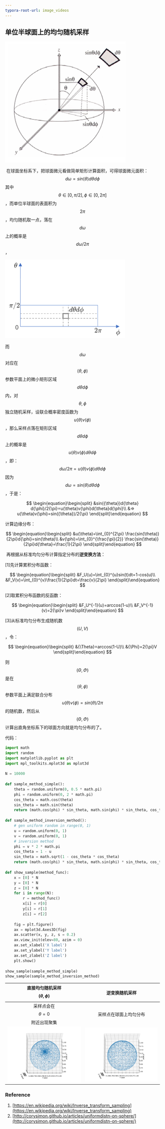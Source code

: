 ```yaml
---
typora-root-url: image_videos
---
```


## 单位半球面上的均匀随机采样

![sphere_coordinate](../../../images/sphere_coordinate.jpg)

​		在球面坐标系下，把球面微元看做简单矩形计算面积，可得球面微元面积：
$$
d\omega = sin({\theta})d{\theta} d{\phi}
$$
其中$${\theta}\in[0,{\pi}/2],{\phi}\in [0, 2{\pi}] $$，而单位半球面的表面积为$$2\pi$$，均匀随机取一点，落在$$d\omega$$上的概率是$$d\omega/2{\pi}$$，

<img src="../../../images/dtf.png" alt="1638713535843" style="zoom:50%;" />

而$$d\omega$$对应在$$({\theta},{\phi})$$参数平面上的微小矩形区域$$d{\theta}d{\phi}$$内，对$$\theta,\phi$$独立随机采样，设联合概率密度函数为$$u(\theta)v(\phi)$$，那么采样点落在矩形区域$$d{\theta}d{\phi}$$上的概率是$$u(\theta)v(\phi)d{\theta}d{\phi}$$，即：
$$
d\omega/2{\pi} = u(\theta)v(\phi)d{\theta}d{\phi}
$$
因为$$d\omega = sin({\theta})d{\theta} d{\phi}$$，于是：

$$
\begin{equation}\begin{split}
&sin({\theta})d{\theta} d{\phi}/2{\pi}=u(\theta)v(\phi)d{\theta}d{\phi}\\
&=> u(\theta)v(\phi)=sin({\theta})/2{\pi}
\end{split}\end{equation}
$$

计算边缘分布：

$$
\begin{equation}\begin{split}
&u(\theta)=\int_{0}^{2\pi} \frac{sin(\theta)}{2\pi}d{\phi}=sin(\theta)\\
&v(\phi)=\int_{0}^{\frac{\pi}{2}} \frac{sin(\theta)}{2\pi}d{\theta}=\frac{1}{2\pi}
\end{split}\end{equation}
$$

​		再根据从标准均匀分布计算指定分布的**逆变换方法**：

[1]先计算累积分布函数：

$$
\begin{equation}\begin{split}
&F_U(u)=\int_{0}^{u}sin(t)dt=1-cos(u)\\
&F_V(v)=\int_{0}^{v}\frac{1}{2\pi}dt=\frac{v}{2\pi}
\end{split}\end{equation}
$$

[2]取累积分布函数的反函数：

$$
\begin{equation}\begin{split}
&F_U^{-1}(u)=arccos(1-u)\\
&F_V^{-1}(v)=2{\pi}v
\end{split}\end{equation}
$$

[3]从标准均匀分布生成随机数$$(U,V)$$，令：

$$
   \begin{equation}\begin{split}
   &{\Theta}=arccos(1-U)\\
   &{\Phi}=2{\pi}V
   \end{split}\end{equation}
$$

   则$$(\Theta,\Phi)$$是在$$({\theta},{\phi})$$参数平面上满足联合分布$$u(\theta)v(\phi)=sin({\theta})/2{\pi}$$的随机数，然后从$$(\Theta,\Phi)$$计算出直角坐标系下的球面方向就是均匀分布的了。

代码：

```python
import math
import random
import matplotlib.pyplot as plt
import mpl_toolkits.mplot3d as mplot3d

N = 10000

def sample_method_simple():
    theta = random.uniform(0, 0.5 * math.pi)
    phi = random.uniform(0, 2 * math.pi)
    cos_theta = math.cos(theta)
    sin_theta = math.sin(theta)
    return (math.cos(phi) * sin_theta, math.sin(phi) * sin_theta, cos_theta)

def sample_method_inversion_method():
    # gen uniform random in range(0, 1)
    u = random.uniform(0, 1)
    v = random.uniform(0, 1)
    # inversion method
    phi = v * 2 * math.pi
    cos_theta = 1 - u
    sin_theta = math.sqrt(1 - cos_theta * cos_theta)
    return (math.cos(phi) * sin_theta, math.sin(phi) * sin_theta, cos_theta)

def show_sample(method_func):
    x = [0] * N
    y = [0] * N
    z = [0] * N
    for i in range(N):
        r = method_func()
        x[i] = r[0]
        y[i] = r[1]
        z[i] = r[2]

    fig = plt.figure()
    ax = mplot3d.Axes3D(fig)
    ax.scatter(x, y, z, s = 0.2)
    ax.view_init(elev=80, azim = 0)
    ax.set_xlabel('X label')
    ax.set_ylabel('Y label')
    ax.set_zlabel('Z label')
    plt.show()

show_sample(sample_method_simple)
show_sample(sample_method_inversion_method)

```

| 直接均匀随机采样$$({\theta},{\phi})$$ |       逆变换随机采样       |
| :---------------------------------: | :------------------------: |
|  采样点会在$$\theta=0$$附近出现聚集   |   采样点在球面上均匀分布   |
|     ![Figure_1](../../../images/Figure_1.png)      | ![Figure_2](../../../images/Figure_2.png) |



### Reference

1. [https://en.wikipedia.org/wiki/Inverse_transform_sampling](https://en.wikipedia.org/wiki/Inverse_transform_sampling)
2. [http://corysimon.github.io/articles/uniformdistn-on-sphere/](http://corysimon.github.io/articles/uniformdistn-on-sphere/)
